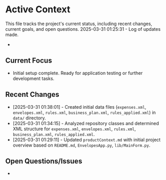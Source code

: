 # Active Context

  This file tracks the project's current status, including recent changes, current goals, and open questions.
  2025-03-31 01:25:31 - Log of updates made.

*

## Current Focus

*   Initial setup complete. Ready for application testing or further development tasks.

## Recent Changes

*   [2025-03-31 01:38:01] - Created initial data files (`expenses.xml`, `envelopes.xml`, `rules.xml`, `business_plan.xml`, `rules_applied.xml`) in `data/` directory.
*   [2025-03-31 01:34:15] - Analyzed repository classes and determined XML structure for `expenses.xml`, `envelopes.xml`, `rules.xml`, `business_plan.xml`, `rules_applied.xml`.
*   [2025-03-31 01:29:11] - Updated `productContext.md` with initial project overview based on `README.md`, `EnvelopesApp.py`, `lib/MainForm.py`.

## Open Questions/Issues

*